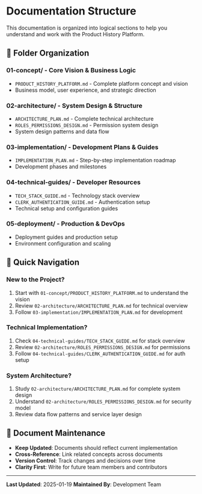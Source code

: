 # Documentation Structure

This documentation is organized into logical sections to help you understand and work with the Product History Platform.

## 📁 Folder Organization

### **01-concept/** - Core Vision & Business Logic
- `PRODUCT_HISTORY_PLATFORM.md` - Complete platform concept and vision
- Business model, user experience, and strategic direction

### **02-architecture/** - System Design & Structure  
- `ARCHITECTURE_PLAN.md` - Complete technical architecture
- `ROLES_PERMISSIONS_DESIGN.md` - Permission system design
- System design patterns and data flow

### **03-implementation/** - Development Plans & Guides
- `IMPLEMENTATION_PLAN.md` - Step-by-step implementation roadmap
- Development phases and milestones

### **04-technical-guides/** - Developer Resources
- `TECH_STACK_GUIDE.md` - Technology stack overview
- `CLERK_AUTHENTICATION_GUIDE.md` - Authentication setup
- Technical setup and configuration guides

### **05-deployment/** - Production & DevOps
- Deployment guides and production setup
- Environment configuration and scaling

## 🎯 Quick Navigation

### **New to the Project?**
1. Start with `01-concept/PRODUCT_HISTORY_PLATFORM.md` to understand the vision
2. Review `02-architecture/ARCHITECTURE_PLAN.md` for technical overview
3. Follow `03-implementation/IMPLEMENTATION_PLAN.md` for development

### **Technical Implementation?**
1. Check `04-technical-guides/TECH_STACK_GUIDE.md` for stack overview
2. Review `02-architecture/ROLES_PERMISSIONS_DESIGN.md` for permissions
3. Follow `04-technical-guides/CLERK_AUTHENTICATION_GUIDE.md` for auth setup

### **System Architecture?**
1. Study `02-architecture/ARCHITECTURE_PLAN.md` for complete system design
2. Understand `02-architecture/ROLES_PERMISSIONS_DESIGN.md` for security model
3. Review data flow patterns and service layer design

## 🔄 Document Maintenance

- **Keep Updated**: Documents should reflect current implementation
- **Cross-Reference**: Link related concepts across documents
- **Version Control**: Track changes and decisions over time
- **Clarity First**: Write for future team members and contributors

---

**Last Updated**: 2025-01-19
**Maintained By**: Development Team
